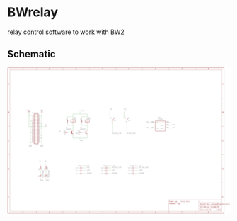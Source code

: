 # BWrelay
relay control software to work with BW2  

## Schematic

![schematic](snapshots/relay_board.png)
